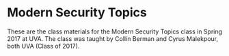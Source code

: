 # Modern Security Topics

These are the class materials for the Modern Security Topics class in Spring 2017 at UVA. The class was taught by Collin Berman and Cyrus Malekpour, both UVA (Class of 2017).
